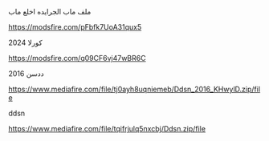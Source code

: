

ملف ماب الجرايده اخلع ماب 

https://modsfire.com/pFbfk7UoA31qux5


كورلا 2024

https://modsfire.com/q09CF6vj47wBR6C

ددسن 2016

https://www.mediafire.com/file/tj0ayh8uqniemeb/Ddsn_2016_KHwylD.zip/file

ddsn

https://www.mediafire.com/file/tqifrjulq5nxcbj/Ddsn.zip/file